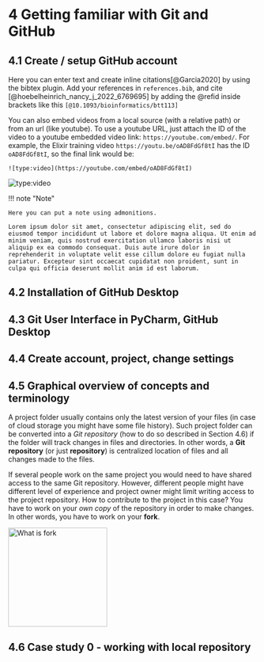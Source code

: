 # 4 Getting familiar with Git and GitHub

## 4.1 Create / setup GitHub account

Here you can enter text and create inline citations[@Garcia2020] by using the bibtex plugin. Add your references in `references.bib`, and cite [@hoebelheinrich_nancy_j_2022_6769695] by adding the @refid inside brackets like this `[@10.1093/bioinformatics/btt113]`

You can also embed videos from a local source (with a relative path) or from an url (like youtube). To use a youtube URL, 
just attach the ID of the video to a youtube embedded video link: `https://youtube.com/embed/`. For example, the Elixir training video `https://youtu.be/oAD8FdGf8tI` has the ID `oAD8FdGf8tI`, so the final link would be:

```
![type:video](https://youtube.com/embed/oAD8FdGf8tI)
```

![type:video](https://youtube.com/embed/oAD8FdGf8tI)

!!! note "Note"

    Here you can put a note using admonitions.

    Lorem ipsum dolor sit amet, consectetur adipiscing elit, sed do eiusmod tempor incididunt ut labore et dolore magna aliqua. Ut enim ad minim veniam, quis nostrud exercitation ullamco laboris nisi ut aliquip ex ea commodo consequat. Duis aute irure dolor in reprehenderit in voluptate velit esse cillum dolore eu fugiat nulla pariatur. Excepteur sint occaecat cupidatat non proident, sunt in culpa qui officia deserunt mollit anim id est laborum.


## 4.2 Installation of GitHub Desktop

## 4.3 Git User Interface in PyCharm, GitHub Desktop

## 4.4 Create account, project, change settings

## 4.5 Graphical overview of concepts and terminology

A project folder usually contains only the latest version of your files (in case of cloud storage you might have some file history). Such project folder can be converted into a *Git repository* (how to do so described in Section 4.6) if the folder will track changes in files and directories. In other words, a **Git repository** (or just **repository**) is centralized location of files and all changes made to the files.

If several people work on the same project you would need to have shared access to the same Git repository. However, different people might have different level of experience and project owner might limit writing access to the project repository. How to contribute to the project in this case? You have to work on your *own copy* of the repository in order to make changes. In other words, you have to work on your **fork**.

<img src="../img/chapter_4/forking.png" alt="What is fork" width="200"/>

## 4.6 Case study 0 - working with local repository